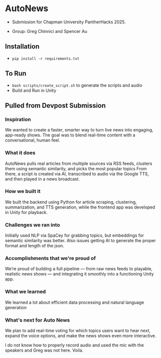 # AutoNews

- Submission for Chapman University PantherHacks 2025. 

- Group: Greg Chinnici and Spencer Au

## Installation

- `pip install -r requirements.txt`

## To Run

- `bash scripts/create_script.sh` to generate the scripts and audio
- Build and Run in Unity 

## Pulled from Devpost Submission

### Inspiration
We wanted to create a faster, smarter way to turn live news into engaging, app-ready shows. The goal was to blend real-time content with a conversational, human feel.

### What it does
AutoNews pulls real articles from multiple sources via RSS feeds, clusters them using semantic similarity, and picks the most popular topics From there, a script is created via AI, transcribed to audio via the Google TTS, and then played in a news broadcast.

### How we built it
We built the backend using Python for article scraping, clustering, summarization, and TTS generation, while the frontend app was developed in Unity for playback.

### Challenges we ran into
Initially used NLP via SpaCey for grabbing topics, but embeddings for semantic similarity was better. Also issues getting AI to generate the proper format and length of the json.

### Accomplishments that we're proud of
We’re proud of building a full pipeline — from raw news feeds to playable, realistic news shows — and integrating it smoothly into a functioning Unity app.

### What we learned
We learned a lot about efficient data processing and natural language generation

### What's next for Auto News
We plan to add real-time voting for which topics users want to hear next, expand the voice options, and make the news shows even more interactive.

I do not know how to properly record audio and used the mic with the speakers and Greg was not here. 
Voila.
